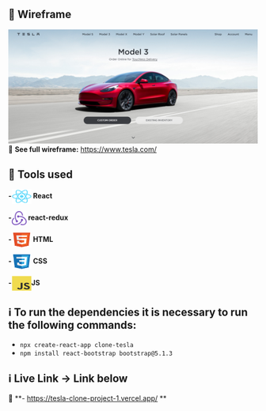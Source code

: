 ## :pushpin: Wireframe

![tesla](https://github.com/MatheusAlvarez/Mesla-Clone-UI/blob/main/tesla.png)
👀 **See full wireframe:** https://www.tesla.com/

##  📌 Tools used

  **-<img align="center" alt="icon-js" height="30" width="40" src="https://raw.githubusercontent.com/devicons/devicon/master/icons/react/react-original.svg" style="max-width:100%;"></img> React** 

  **-<img align="center" alt="icon-react-bootstrap" height="30" width="30" src="https://github.com/devicons/devicon/blob/master/icons/redux/redux-original.svg" style="max-width:100%;"></img> react-redux**

  **-<img align="center" alt="icon-html" height="30" width="40" src="https://raw.githubusercontent.com/devicons/devicon/master/icons/html5/html5-original.svg" style="max-width:100%;"></img> HTML**

  **-<img align="center" alt="icon-js" height="30" width="40" src="https://raw.githubusercontent.com/devicons/devicon/master/icons/css3/css3-original.svg" style="max-width:100%;"></img> CSS**

  **-<img align="center" alt="icon-js" height="30" width="40" src="https://raw.githubusercontent.com/devicons/devicon/master/icons/javascript/javascript-original.svg" style="max-width:100%;"></img>JS** 

## :information_source: To run the dependencies it is necessary to run the following commands:
 - ``` npx create-react-app clone-tesla ```
 - ``` npm install react-bootstrap bootstrap@5.1.3 ```

## :information_source: Live Link -> Link below
:link: **- https://tesla-clone-project-1.vercel.app/ **
